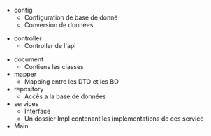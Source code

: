 
- config
	- Configuration de base de donné
	- Conversion de données
+ controller 
	+ Controller de l'api
- document
	- Contiens les classes
- mapper
	- Mapping entre les DTO et les BO
- repository
	- Accès a la base de données
- services
	- Interface 
	- Un dossier Impl contenant les implémentations de ces service
- Main